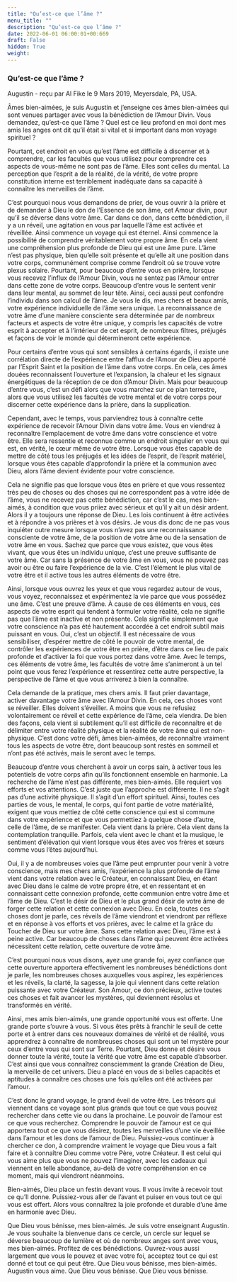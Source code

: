 ```yaml
---
title: "Qu’est-ce que l’âme ?"
menu_title: ""
description: "Qu’est-ce que l’âme ?"
date: 2022-06-01 06:00:01+00:669
draft: False
hidden: True
weight:
---
```

### Qu’est-ce que l’âme ?

Augustin - reçu par Al Fike le 9 Mars 2019, Meyersdale, PA, USA.

Âmes bien-aimées, je suis Augustin et j’enseigne ces âmes bien-aimées qui sont venues partager avec vous la bénédiction de l’Amour Divin. Vous demandez, qu’est-ce que l’âme ? Quel est ce lieu profond en moi dont mes amis les anges ont dit qu’il était si vital et si important dans mon voyage spirituel ?

Pourtant, cet endroit en vous qu’est l’âme est difficile à discerner et à comprendre, car les facultés que vous utilisez pour comprendre ces aspects de vous-même ne sont pas de l’âme. Elles sont celles du mental. La perception que l’esprit a de la réalité, de la vérité, de votre propre constitution interne est terriblement inadéquate dans sa capacité à connaître les merveilles de l’âme.

C’est pourquoi nous vous demandons de prier, de vous ouvrir à la prière et de demander à Dieu le don de l’Essence de son âme, cet Amour divin, pour qu’il se déverse dans votre âme. Car dans ce don, dans cette bénédiction, il y a un réveil, une agitation en vous par laquelle l’âme est activée et réveillée. Ainsi commence un voyage qui est éternel. Ainsi commence la possibilité de comprendre véritablement votre propre âme. En cela vient une compréhension plus profonde de Dieu qui est une âme pure. L’âme n’est pas physique, bien qu’elle soit présente et qu’elle ait une position dans votre corps, communément comprise comme l’endroit où se trouve votre plexus solaire. Pourtant, pour beaucoup d’entre vous en prière, lorsque vous recevez l’influx de l’Amour Divin, vous ne sentez pas l’Amour entrer dans cette zone de votre corps. Beaucoup d’entre vous le sentent venir dans leur mental, au sommet de leur tête. Ainsi, ceci aussi peut confondre l’individu dans son calcul de l’âme. Je vous le dis, mes chers et beaux amis, votre expérience individuelle de l’âme sera unique. La reconnaissance de votre âme d’une manière consciente sera déterminée par de nombreux facteurs et aspects de votre être unique, y compris les capacités de votre esprit à accepter et à l’intérieur de cet esprit, de nombreux filtres, préjugés et façons de voir le monde qui détermineront cette expérience.

Pour certains d’entre vous qui sont sensibles à certains égards, il existe une corrélation directe de l’expérience entre l’afflux de l’Amour de Dieu apporté par l’Esprit Saint et la position de l’âme dans votre corps. En cela, ces âmes douées reconnaissent l’ouverture et l’expansion, la chaleur et les signaux énergétiques de la réception de ce don d’Amour Divin. Mais pour beaucoup d’entre vous, c’est un défi alors que vous marchez sur ce plan terrestre, alors que vous utilisez les facultés de votre mental et de votre corps pour discerner cette expérience dans la prière, dans la supplication.

Cependant, avec le temps, vous parviendrez tous à connaître cette expérience de recevoir l’Amour Divin dans votre âme. Vous en viendrez à reconnaître l’emplacement de votre âme dans votre conscience et votre être. Elle sera ressentie et reconnue comme un endroit singulier en vous qui est, en vérité, le cœur même de votre être. Lorsque vous êtes capable de mettre de côté tous les préjugés et les idées de l’esprit, de l’esprit matériel, lorsque vous êtes capable d’approfondir la prière et la communion avec Dieu, alors l’âme devient évidente pour votre conscience.

Cela ne signifie pas que lorsque vous êtes en prière et que vous ressentez très peu de choses ou des choses qui ne correspondent pas à votre idée de l’âme, vous ne recevez pas cette bénédiction, car c’est le cas, mes bien-aimés, à condition que vous priiez avec sérieux et qu’il y ait un désir ardent. Alors il y a toujours une réponse de Dieu. Les lois continuent à être activées et à répondre à vos prières et à vos désirs. Je vous dis donc de ne pas vous inquiéter outre mesure lorsque vous n’avez pas une reconnaissance consciente de votre âme, de la position de votre âme ou de la sensation de votre âme en vous. Sachez que parce que vous existez, que vous êtes vivant, que vous êtes un individu unique, c’est une preuve suffisante de votre âme. Car sans la présence de votre âme en vous, vous ne pouvez pas avoir ou être ou faire l’expérience de la vie. C’est l’élément le plus vital de votre être et il active tous les autres éléments de votre être.

Ainsi, lorsque vous ouvrez les yeux et que vous regardez autour de vous, vous voyez, reconnaissez et expérimentez la vie parce que vous possédez une âme. C’est une preuve d’âme. À cause de ces éléments en vous, ces aspects de votre esprit qui tendent à formuler votre réalité, cela ne signifie pas que l’âme est inactive et non présente. Cela signifie simplement que votre conscience n’a pas été hautement accordée à cet endroit subtil mais puissant en vous. Oui, c’est un objectif. Il est nécessaire de vous sensibiliser, d’espérer mettre de côté le pouvoir de votre mental, de contrôler les expériences de votre être en prière, d’être dans ce lieu de paix profonde et d’activer la foi que vous portez dans votre âme. Avec le temps, ces éléments de votre âme, les facultés de votre âme s’animeront à un tel point que vous ferez l’expérience et ressentirez cette autre perspective, la perspective de l’âme et que vous arriverez à bien la connaître.

Cela demande de la pratique, mes chers amis. Il faut prier davantage, activer davantage votre âme avec l’Amour Divin. En cela, ces choses vont se réveiller. Elles doivent s’éveiller. A moins que vous ne refusiez volontairement ce réveil et cette expérience de l’âme, cela viendra. De bien des façons, cela vient si subtilement qu’il est difficile de reconnaître et de délimiter entre votre réalité physique et la réalité de votre âme qui est non-physique. C’est donc votre défi, âmes bien-aimées, de reconnaître vraiment tous les aspects de votre être, dont beaucoup sont restés en sommeil et n’ont pas été activés, mais le seront avec le temps.

Beaucoup d’entre vous cherchent à avoir un corps sain, à activer tous les potentiels de votre corps afin qu’ils fonctionnent ensemble en harmonie. La recherche de l’âme n’est pas différente, mes bien-aimés. Elle requiert vos efforts et vos attentions. C’est juste que l’approche est différente. Il ne s’agit pas d’une activité physique. Il s’agit d’un effort spirituel. Ainsi, toutes ces parties de vous, le mental, le corps, qui font partie de votre matérialité, exigent que vous mettiez de côté cette conscience qui est si commune dans votre expérience et que vous permettiez à quelque chose d’autre, celle de l’âme, de se manifester. Cela vient dans la prière. Cela vient dans la contemplation tranquille. Parfois, cela vient avec le chant et la musique, le sentiment d’élévation qui vient lorsque vous êtes avec vos frères et sœurs comme vous l’êtes aujourd’hui.

Oui, il y a de nombreuses voies que l’âme peut emprunter pour venir à votre conscience, mais mes chers amis, l’expérience la plus profonde de l’âme vient dans votre relation avec le Créateur, en connaissant Dieu, en étant avec Dieu dans le calme de votre propre être, et en ressentant et en connaissant cette connexion profonde, cette communion entre votre âme et l’âme de Dieu. C’est le désir de Dieu et le plus grand désir de votre âme de forger cette relation et cette connexion avec Dieu. En cela, toutes ces choses dont je parle, ces réveils de l’âme viendront et viendront par réflexe et en réponse à vos efforts et vos prières, avec le calme et la grâce du Toucher de Dieu sur votre âme. Sans cette relation avec Dieu, l’âme est à peine active. Car beaucoup de choses dans l’âme qui peuvent être activées nécessitent cette relation, cette ouverture de votre âme.

C’est pourquoi nous vous disons, ayez une grande foi, ayez confiance que cette ouverture apportera effectivement les nombreuses bénédictions dont je parle, les nombreuses choses auxquelles vous aspirez, les expériences et les réveils, la clarté, la sagesse, la joie qui viennent dans cette relation puissante avec votre Créateur. Son Amour, ce don précieux, active toutes ces choses et fait avancer les mystères, qui deviennent résolus et transformés en vérité.

Ainsi, mes amis bien-aimés, une grande opportunité vous est offerte. Une grande porte s’ouvre à vous. Si vous êtes prêts à franchir le seuil de cette porte et à entrer dans ces nouveaux domaines de vérité et de réalité, vous apprendrez à connaître de nombreuses choses qui sont un tel mystère pour ceux d’entre vous qui sont sur Terre. Pourtant, Dieu donne et désire vous donner toute la vérité, toute la vérité que votre âme est capable d’absorber. C’est ainsi que vous connaîtrez consciemment la grande Création de Dieu, la merveille de cet univers. Dieu a placé en vous de si belles capacités et aptitudes à connaître ces choses une fois qu’elles ont été activées par l’amour.

C’est donc le grand voyage, le grand éveil de votre être. Les trésors qui viennent dans ce voyage sont plus grands que tout ce que vous pouvez rechercher dans cette vie ou dans la prochaine. Le pouvoir de l’amour est ce que vous recherchez. Comprendre le pouvoir de l’amour est ce qui apportera tout ce que vous désirez, toutes les merveilles d’une vie éveillée dans l’amour et les dons de l’amour de Dieu. Puissiez-vous continuer à chercher ce don, à comprendre vraiment le voyage que Dieu vous a fait faire et à connaître Dieu comme votre Père, votre Créateur. Il est celui qui vous aime plus que vous ne pouvez l’imaginer, avec les cadeaux qui viennent en telle abondance, au-delà de votre compréhension en ce moment, mais qui viendront néanmoins.

Bien-aimés, Dieu place un festin devant vous. Il vous invite à recevoir tout ce qu’Il donne. Puissiez-vous aller de l’avant et puiser en vous tout ce qui vous est offert. Alors vous connaîtrez la joie profonde et durable d’une âme en harmonie avec Dieu.

Que Dieu vous bénisse, mes bien-aimés. Je suis votre enseignant Augustin. Je vous souhaite la bienvenue dans ce cercle, un cercle sur lequel se déverse beaucoup de lumière et où de nombreux anges sont avec vous, mes bien-aimés. Profitez de ces bénédictions. Ouvrez-vous aussi largement que vous le pouvez et avec votre foi, acceptez tout ce qui est donné et tout ce qui peut être. Que Dieu vous bénisse, mes bien-aimés. Augustin vous aime. Que Dieu vous bénisse. Que Dieu vous bénisse.
